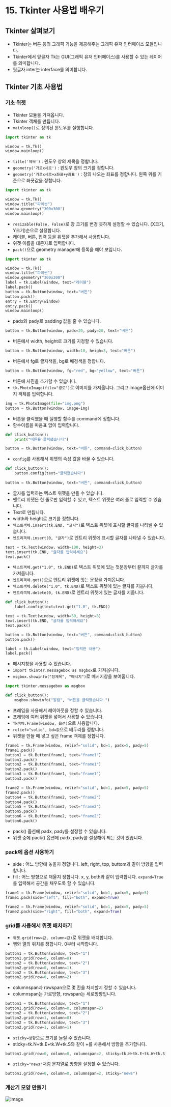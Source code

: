 # 15. Tkinter 사용법 배우기
## Tkinter 살펴보기
* Tkinter는 버튼 등의 그래픽 기능을 제공해주는 그래픽 유저 인터페이스 모듈입니다.
* Tkinter에서 앞글자 Tk는 GUI(그래픽 유저 인터페이스)를 사용할 수 있는 레이어를 의미합니다.
* 뒷글자 inter는 interface를 의미합니다.

## Tkinter 기초 사용법
### 기초 위젯 
* Tkinter 모듈을 가져옵니다.
* Tkinter 객체를 만듭니다.
* ```mainloop()```로 정의된 윈도우를 실행합니다.
```python
import tkinter as tk

window = tk.Tk()
window.mainloop()
```
* ```title('제목')``` : 윈도우 창의 제목을 정합니다.
* ```geometry('가로x세로')``` : 윈도우 창의 크기를 정합니다.
* ```geometry('가로x세로+x좌표+y좌표')``` : 창의 나오는 좌표를 정합니다. 왼쪽 위를 기준으로 좌푯값을 정합니다. 
```python
import tkinter as tk

window = tk.Tk()
window.title("파이썬")
window.geometry("300x300")
window.mainloop()
```
* ```resizable(False, False)```로 창 크기를 변경 못하게 설정할 수 있습니다. (X크기, Y크기)순으로 설정합니다.  
* 레이블, 버튼, 입력 등을 위젯을 추가해서 사용합니다.
* 위젯 이름을 대문자로 입력합니다.
* ```pack()```으로 geometry manager에 등록을 해야 보입니다.
```python
import tkinter as tk

window = tk.Tk()
window.title("파이썬")
window.geometry("300x300")
label = tk.Label(window, text="레이블")
label.pack()
button = tk.Button(window, text="버튼")
button.pack()
entry = tk.Entry(window)
entry.pack()
window.mainloop()
```

* padx와 pady로 padding 값을 줄 수 있습니다.
```python
button = tk.Button(window, padx=20, pady=20, text="버튼")
```

* 버튼에서 width, height로 크기를 지정할 수 있습니다.
```python
button = tk.Button(window, width=10, heigh=3, text="버튼")
```

* 버튼에서 fg로 글자색을, bg로 배경색을 정합니다.
```python
button = tk.Button(window, fg="red", bg="yellow", text="버튼")
```

* 버튼에 사진을 추가할 수 있습니다. 
* ```tk.PhotoImage(file="경로")```로 이미지를 가져옵니다. 그리고 image옵션에 이미지 객체를 입력합니다.
```python
img = tk.PhotoImage(file="img.png")
button = tk.Button(window, image=img)
```

* 버튼을 클릭했을 때 실행할 함수를 command에 정합니다.
* 함수이름을 따옴표 없이 입력합니다.
```python
def click_button():
    print("버튼을 클릭했습니다")

button = tk.Button(window, text="버튼", command=click_button)
```

* ```config```를 사용해서 위젯의 속성 값을 바꿀 수 있습니다.
``` python
def click_button():
    button.config(text="클릭했습니다")
    
button = tk.Button(window, text="버튼", command=click_button)
```
* 글자를 입력하는 텍스트 위젯을 만들 수 있습니다.
* 엔트리 위젯은 한 줄로만 입력할 수 있고, 텍스트 위젯은 여러 줄로 입력할 수 있습니다.  
* Text로 만듭니다.
* width와 height로 크기를 정합니다.
* ```텍스트객체.insert(tk.END, "글자")```로 텍스트 위젯에 표시할 글자를 나타낼 수 있습니다.
* ```엔트리객체.insert(0, "글자")```로 엔트리 위젯에 표시할 글자를 나타낼 수 있습니다.
``` python
text = tk.Text(window, width=100, height=3)
text.insert(tk.END, "글자를 입력하세요")
text.pack()
```
* ```텍스트객체.get("1.0", tk.END)```로 텍스트 위젯에 있는 첫문장부터 끝까지 글자를 가져옵니다.
* ```엔트리객체.get()```으로 엔트리 위젯에 잇는 문장을 가져옵니다.
* ```텍스트객체.delete("1.0", tk.END)```로 텍스트 위젯에 있는 글자를 지웁니다.
* ```엔트리객체.delete(0, tk.END)```로 엔트리 위젯에 있는 글자를 지웁니다.
``` python
def click_button():
    label.config(text=text.get("1.0", tk.END))

text = tk.Text(window, width=50, height=3)
text.insert(tk.END, "글자를 입력하세요")
text.pack()

button = tk.Button(window, text="버튼", command=click_button)    
button.pack()

label = tk.Label(window, text="입력한 내용")
label.pack()
```

* 메시지창을 사용할 수 있습니다.
* ```import tkinter.messagebox as msgbox```로 가져옵니다.
* ```msgbox.showinfo("창제목", "메시지")```로 메시지창을 보여줍니다. 
```python
import tkinter.messagebox as msgbox

def click_button():
    msgbox.showinfo("알림", "버튼을 클릭했습니다.")
```

* 프레임을 사용해서 레이아웃을 정할 수 있습니다.
* 프레임에 여러 위젯을 넣어서 사용할 수 있습니다. 
* ```Tk객체.Frame(window, 옵션)```으로 사용합니다.
* ```relief="solid", bd=값```으로 테두리를 정합니다.
* 위젯을 만들 때 넣고 싶은 frame 객체를 정합니다.
```python
frame1 = tk.Frame(window, relief="solid", bd=1, padx=5, pady=5)
frame1.pack()
button1 = tk.Button(frame1, text="frame1")
button1.pack()
button2 = tk.Button(frame1, text="frame1")
button2.pack()
button3 = tk.Button(frame1, text="frame1")
button3.pack()

frame2 = tk.Frame(window, relief="solid", bd=1, padx=5, pady=5)
frame2.pack()
button4 = tk.Button(frame2, text="frame2")
button4.pack()
button5 = tk.Button(frame2, text="frame2")
button5.pack()
button6 = tk.Button(frame2, text="frame2")
button6.pack()
```
* pack() 옵션에 padx, pady를 설정할 수 있습니다.
* 위젯 중에 pack() 옵션에 padx, pady를 설정해야 되는 것이 있습니다.
 

### pack에 옵션 사용하기
* side : 어느 방향에 놓을지 정합니다. left, right, top, buttom과 같이 방향을 입력합니다.
* fill : 어느 방향으로 채울지 정합니다. x, y, both와 같이 입력합니다. ```expand=True```를 입력해서 공간을 채우도록 할 수 있습니다.
```python
frame1 = tk.Frame(window, relief="solid", bd=1, padx=5, pady=5)
frame1.pack(side="left", fill="both", expand=True)

frame2 = tk.Frame(window, relief="solid", bd=1, padx=5, pady=5)
frame2.pack(side="right", fill="both", expand=True)
```

### grid를 사용해서 위젯 배치하기
* ```위젯.grid(row=값, column=값)```로 위젯을 배치합니다.
* 행와 열의 위치를 정합니다. 0부터 시작합니다.
```python
button1 = tk.Button(window, text="1")
button1.grid(row=0, column=0)
button2 = tk.Button(window, text="2")
button2.grid(row=0, column=1)
button2 = tk.Button(window, text="3")
button2.grid(row=0, column=2)
```
* columnspan과 rowspan으로 몇 칸을 차지할지 정할 수 있습니다.
* columnspan는 가로방향, rowspan는 세로방향입니다.
```python
button1 = tk.Button(window, text="1")
button1.grid(row=0, column=0, columnspan=2)
button2 = tk.Button(window, text="2")
button2.grid(row=1, column=0)
button2 = tk.Button(window, text="3")
button2.grid(row=1, column=1)
```
* ```sticky=방향```으로 크기를 늘릴 수 있습니다.
* sticky=tk.N+tk.E+tk.W+tk.S와 같이 +를 사용해서 방향을 추가합니다.
```python
button1.grid(row=0, column=0, columnspan=2, sticky=tk.N+tk.E+tk.W+tk.S)
```

* ```sticky="news"```처럼 문자열로 방향을 설정할 수 있습니다.
```python
button1.grid(row=0, column=0, columnspan=2, sticky="news")
```

### 계산기 모양 만들기
![image](https://user-images.githubusercontent.com/76088532/145950261-96760e52-9371-408a-b8ec-3377f1da5504.png)
